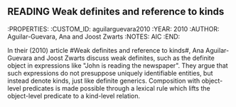 ## READING Weak definites and reference to kinds
:PROPERTIES:
:CUSTOM_ID: aguilarguevara2010
:YEAR:      2010
:AUTHOR:    Aguilar-Guevara, Ana and Joost Zwarts
:NOTES:     AIC
:END:

In their (2010) article #Weak definites and reference to kinds#, Ana
Aguilar-Guevara and Joost Zwarts discuss weak definites, such as the definite object in expressions like "John is reading the newspaper". They argue that such expressions do not presuppose uniquely identifiable entities, but instead denote kinds, just like definite generics. Composition with object-level predicates is made possible through a lexical rule which lifts the object-level predicate to a kind-level relation.